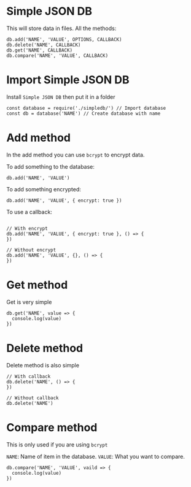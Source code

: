 # Simple JSON DB

This will store data in files.
All the methods:
```
db.add('NAME', 'VALUE', OPTIONS, CALLBACK)
db.delete('NAME', CALLBACK)
db.get('NAME', CALLBACK)
db.compare('NAME', 'VALUE', CALLBACK)
```
# Import Simple JSON DB

Install `Simple JSON DB` then put it in a folder

```
const database = require('./simpledb/') // Import database
const db = database('NAME') // Create database with name
```

# Add method

In the add method you can use `bcrypt` to encrypt data.

To add something to the database:

```
db.add('NAME', 'VALUE')
```
To add something encrypted:

```
db.add('NAME', 'VALUE', { encrypt: true })
```

To use a callback:
```

// With encrypt
db.add('NAME', 'VALUE', { encrypt: true }, () => {
})

// Without encrypt
db.add('NAME', 'VALUE', {}, () => {
})
```
# Get method

Get is very simple

```
db.get('NAME', value => {
  console.log(value)
})
```
# Delete method

Delete method is also simple

```
// With callback
db.delete('NAME', () => {
})

// Without callback
db.delete('NAME')
```
# Compare method

This is only used if you are using `bcrypt`

`NAME`: Name of item in the database.
`VALUE`: What you want to compare.

```
db.compare('NAME', 'VALUE', vaild => {
  console.log(value)
})
```

